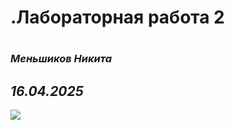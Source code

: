 <h1>.Лабораторная работа 2<h1>
<h3><em>Меньшиков Никита</em></h3> 
<h2><em>16.04.2025</em></h2>
<img src="https://i.pinimg.com/originals/ae/25/c5/ae25c511a66f1f4a8d8b005d4123adb1.jpg">
